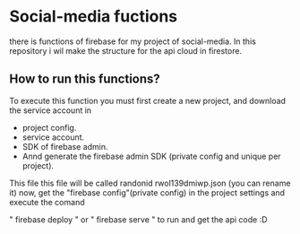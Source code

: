 # Social-media fuctions

there is functions of firebase for my project of social-media.
In this repository i wil make the structure for the api cloud in firestore.


## How to run this functions?
To execute this function you must first create a new project, and download the service account in 
 * project config.
 * service account.
 * SDK of firebase admin.
 * Annd generate the firebase admin SDK (private config and unique per project).

 This file this file will be called randonid rwol139dmiwp.json (you can rename it)
now, get the "firebase config"(private config) in the project settings
and 
execute the comand

" firebase deploy " or " firebase serve " to run and get the api code :D

